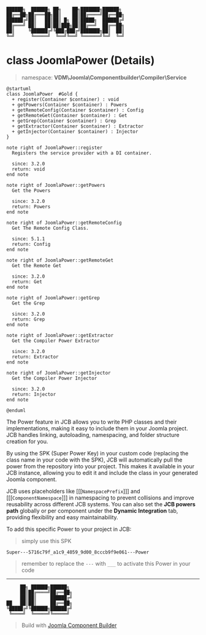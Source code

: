 ```
██████╗  ██████╗ ██╗    ██╗███████╗██████╗
██╔══██╗██╔═══██╗██║    ██║██╔════╝██╔══██╗
██████╔╝██║   ██║██║ █╗ ██║█████╗  ██████╔╝
██╔═══╝ ██║   ██║██║███╗██║██╔══╝  ██╔══██╗
██║     ╚██████╔╝╚███╔███╔╝███████╗██║  ██║
╚═╝      ╚═════╝  ╚══╝╚══╝ ╚══════╝╚═╝  ╚═╝
```
# class JoomlaPower (Details)
> namespace: **VDM\Joomla\Componentbuilder\Compiler\Service**

```uml
@startuml
class JoomlaPower  #Gold {
  + register(Container $container) : void
  + getPowers(Container $container) : Powers
  + getRemoteConfig(Container $container) : Config
  + getRemoteGet(Container $container) : Get
  + getGrep(Container $container) : Grep
  + getExtractor(Container $container) : Extractor
  + getInjector(Container $container) : Injector
}

note right of JoomlaPower::register
  Registers the service provider with a DI container.

  since: 3.2.0
  return: void
end note

note right of JoomlaPower::getPowers
  Get the Powers

  since: 3.2.0
  return: Powers
end note

note right of JoomlaPower::getRemoteConfig
  Get The Remote Config Class.

  since: 5.1.1
  return: Config
end note

note right of JoomlaPower::getRemoteGet
  Get the Remote Get

  since: 3.2.0
  return: Get
end note

note right of JoomlaPower::getGrep
  Get the Grep

  since: 3.2.0
  return: Grep
end note

note right of JoomlaPower::getExtractor
  Get the Compiler Power Extractor

  since: 3.2.0
  return: Extractor
end note

note right of JoomlaPower::getInjector
  Get the Compiler Power Injector

  since: 3.2.0
  return: Injector
end note
 
@enduml
```

The Power feature in JCB allows you to write PHP classes and their implementations, making it easy to include them in your Joomla project. JCB handles linking, autoloading, namespacing, and folder structure creation for you.

By using the SPK (Super Power Key) in your custom code (replacing the class name in your code with the SPK), JCB will automatically pull the power from the repository into your project. This makes it available in your JCB instance, allowing you to edit it and include the class in your generated Joomla component.

JCB uses placeholders like [[[`NamespacePrefix`]]] and [[[`ComponentNamespace`]]] in namespacing to prevent collisions and improve reusability across different JCB systems. You can also set the **JCB powers path** globally or per component under the **Dynamic Integration** tab, providing flexibility and easy maintainability.

To add this specific Power to your project in JCB:

> simply use this SPK
```
Super---5716c79f_a1c9_4059_9d00_8cccb9f9e061---Power
```
> remember to replace the `---` with `___` to activate this Power in your code

---
```
     ██╗ ██████╗██████╗
     ██║██╔════╝██╔══██╗
     ██║██║     ██████╔╝
██   ██║██║     ██╔══██╗
╚█████╔╝╚██████╗██████╔╝
 ╚════╝  ╚═════╝╚═════╝
```
> Build with [Joomla Component Builder](https://git.vdm.dev/joomla/Component-Builder)

